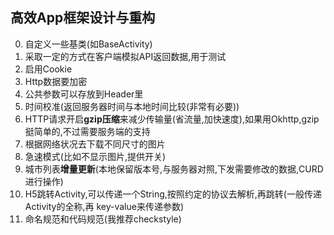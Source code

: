 ## 高效App框架设计与重构

0. 自定义一些基类(如BaseActivity)
1. 采取一定的方式在客户端模拟API返回数据,用于测试  
2. 启用Cookie
3. Http数据要加密
2. 公共参数可以存放到Header里
3. 时间校准(返回服务器时间与本地时间比较(非常有必要))  
4. HTTP请求开启**gzip压缩**来减少传输量(省流量,加快速度),如果用Okhttp,gzip挺简单的,不过需要服务端的支持  
5. 根据网络状况去下载不同尺寸的图片
6. 急速模式(比如不显示图片,提供开关)
7. 城市列表**增量更新**(本地保留版本号,与服务器对照,下发需要修改的数据,CURD进行操作)  
8. H5跳转Activity,可以传递一个String,按照约定的协议去解析,再跳转(一般传递Activity的全称,再 key-value来传递参数)
9. 命名规范和代码规范(我推荐checkstyle)  